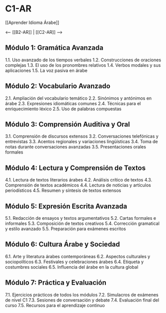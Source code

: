 # C1-AR

[[Aprender Idioma Árabe]]

<-- [[B2-AR]] | [[C2-AR]] -->

## Módulo 1: Gramática Avanzada
1.1. Uso avanzado de los tiempos verbales
1.2. Construcciones de oraciones complejas
1.3. El uso de los pronombres relativos
1.4. Verbos modales y sus aplicaciones
1.5. La voz pasiva en árabe

## Módulo 2: Vocabulario Avanzado
2.1. Ampliación del vocabulario temático
2.2. Sinónimos y antónimos en árabe
2.3. Expresiones idiomáticas comunes
2.4. Técnicas para el enriquecimiento léxico
2.5. Uso de palabras compuestas

## Módulo 3: Comprensión Auditiva y Oral
3.1. Comprensión de discursos extensos
3.2. Conversaciones telefónicas y entrevistas
3.3. Acentos regionales y variaciones lingüísticas
3.4. Toma de notas durante conversaciones avanzadas
3.5. Presentaciones orales formales

## Módulo 4: Lectura y Comprensión de Textos
4.1. Lectura de textos literarios árabes
4.2. Análisis crítico de textos
4.3. Comprensión de textos académicos
4.4. Lectura de noticias y artículos periodísticos
4.5. Resumen y síntesis de textos extensos

## Módulo 5: Expresión Escrita Avanzada
5.1. Redacción de ensayos y textos argumentativos
5.2. Cartas formales e informales
5.3. Composición de textos creativos
5.4. Corrección gramatical y estilo avanzado
5.5. Preparación para exámenes escritos

## Módulo 6: Cultura Árabe y Sociedad
6.1. Arte y literatura árabes contemporáneas
6.2. Aspectos culturales y sociopolíticos
6.3. Festivales y celebraciones árabes
6.4. Etiqueta y costumbres sociales
6.5. Influencia del árabe en la cultura global

## Módulo 7: Práctica y Evaluación
7.1. Ejercicios prácticos de todos los módulos
7.2. Simulacros de exámenes de nivel C1
7.3. Sesiones de conversación y debate
7.4. Evaluación final del curso
7.5. Recursos para el aprendizaje continuo

